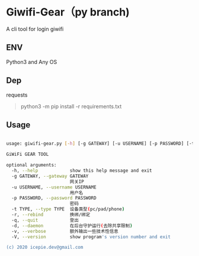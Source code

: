 # Giwifi-Gear（py branch)
A cli tool for login giwifi 

## ENV
Python3 and Any OS

## Dep
requests
> python3 -m pip install -r requirements.txt

## Usage
``` bash

usage: giwifi-gear.py [-h] [-g GATEWAY] [-u USERNAME] [-p PASSWORD] [-t TYPE] [-r] [-q] [-d] [-v] [-V]

GiWiFi GEAR TOOL

optional arguments:
  -h, --help            show this help message and exit
  -g GATEWAY, --gateway GATEWAY
                        网关IP
  -u USERNAME, --username USERNAME
                        用户名
  -p PASSWORD, --password PASSWORD
                        密码
  -t TYPE, --type TYPE  设备类型(pc/pad/phone)
  -r, --rebind          换绑/绑定
  -q, --quit            登出
  -d, --daemon          在后台守护运行(去除共享限制)
  -v, --verbose         额外输出一些技术性信息
  -V, --version         show program's version number and exit

(c) 2020 icepie.dev@gmail.com
``` 